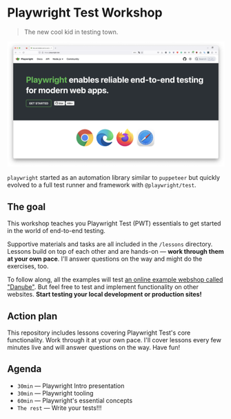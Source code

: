 # Playwright Test Workshop
> The new cool kid in testing town.

![Playwright page](./assets/pwt-homepage.png)

`playwright` started as an automation library similar to `puppeteer` but quickly evolved to a full test runner and framework with `@playwright/test`.
## The goal

This workshop teaches you Playwright Test (PWT) essentials to get started in the world of end-to-end testing.

Supportive materials and tasks are all included in the `/lessons` directory. Lessons build on top of each other and are hands-on — **work through them at your own pace**. I'll answer questions on the way and might do the exercises, too.

To follow along, all the examples will test [an online example webshop called "Danube"](https://danube-web.shop/). But feel free to test and implement functionality on other websites. **Start testing your local development or production sites!**

## Action plan

This repository includes lessons covering Playwright Test's core functionality. Work through it at your own pace. I'll cover lessons every few minutes live and will answer questions on the way. Have fun!

## Agenda

- `30min` — Playwright Intro presentation
- `30min` — Playwright tooling
- `60min` — Playwright's essential concepts
- `The rest` — Write your tests!!!
